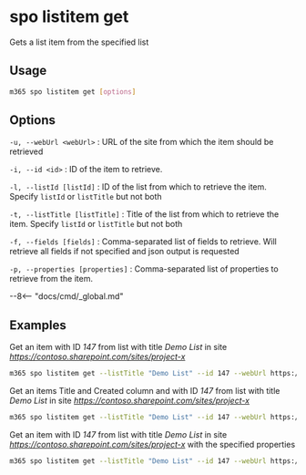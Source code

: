 # spo listitem get

Gets a list item from the specified list

## Usage

```sh
m365 spo listitem get [options]
```

## Options

`-u, --webUrl <webUrl>`
: URL of the site from which the item should be retrieved

`-i, --id <id>`
: ID of the item to retrieve.

`-l, --listId [listId]`
: ID of the list from which to retrieve the item. Specify `listId` or `listTitle` but not both

`-t, --listTitle [listTitle]`
: Title of the list from which to retrieve the item. Specify `listId` or `listTitle` but not both

`-f, --fields [fields]`
: Comma-separated list of fields to retrieve. Will retrieve all fields if not specified and json output is requested

`-p, --properties [properties]`
: Comma-separated list of properties to retrieve from the item.

--8<-- "docs/cmd/_global.md"

## Examples

Get an item with ID _147_ from list with title _Demo List_ in site _https://contoso.sharepoint.com/sites/project-x_

```sh
m365 spo listitem get --listTitle "Demo List" --id 147 --webUrl https://contoso.sharepoint.com/sites/project-x
```


Get an items Title and Created column and with ID _147_ from list with title _Demo List_ in site _https://contoso.sharepoint.com/sites/project-x_

```sh
m365 spo listitem get --listTitle "Demo List" --id 147 --webUrl https://contoso.sharepoint.com/sites/project-x --fields "Title,Created"
```

Get an item with ID _147_ from list with title _Demo List_ in site _https://contoso.sharepoint.com/sites/project-x_ with the specified properties

```sh
m365 spo listitem get --listTitle "Demo List" --id 147 --webUrl https://contoso.sharepoint.com/sites/project-x --properties "DisplayName,Id,HasUniqueRoleAssignments,ContentType"
```
